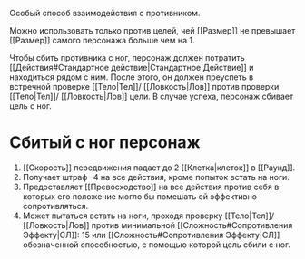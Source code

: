 Особый способ взаимодействия с противником.

Можно использовать только против целей, чей [[Размер]] не превышает [[Размер]] самого персонажа больше чем на 1. 

Чтобы сбить противника с ног, персонаж должен потратить [[Действия#Стандартное действие|Стандартное Действие]] и находиться рядом с ним. После этого, он должен преуспеть в встречной проверке [[Тело|Тел]]/ [[Ловкость|Лов]] против проверки [[Тело|Тел]]/ [[Ловкость|Лов]] цели.  В случае успеха, персонаж сбивает цель с ног. 

# Сбитый с ног персонаж

1. [[Скорость]] передвижения падает до 2 [[Клетка|клеток]] в [[Раунд]].
2. Получает штраф -4 на все действия, кроме попыток встать на ноги.
3. Предоставляет [[Превосходство]] на все действия против себя в которых его положение могло бы помешать ей эффективно сопротивляться. 
4. Может пытаться встать на ноги, проходя проверку [[Тело|Тел]]/ [[Ловкость|Лов]] против минимальной [[Сложность#Cопротивления Эффекту|СЛ]]: 15 или [[Сложность#Cопротивления Эффекту|СЛ]] обозначенной способностью, с помощью которой цель сбили с ног. 

